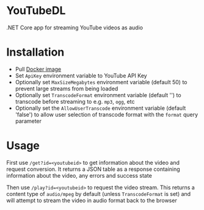 # YouTubeDL
.NET Core app for streaming YouTube videos as audio

# Installation
- Pull [Docker image](https://github.com/MattJeanes/YouTubeDL/packages/328682?version=latest)
- Set `ApiKey` environment variable to YouTube API Key
- Optionally set `MaxSizeMegabytes` environment variable (default 50) to prevent large streams from being loaded
- Optionally set `TranscodeFormat` environment variable (default '') to transcode before streaming to e.g. `mp3`, `ogg`, etc
- Optionally set the `AllowUserTranscode` environment variable (default 'false') to allow user selection of transcode format with the `format` query parameter

# Usage
First use `/get?id=<youtubeid>` to get information about the video and request conversion. It returns a JSON table as a response containing information about the video, any errors and success state

Then use `/play?id=<youtubeid>` to request the video stream. This returns a content type of `audio/mpeg` by default (unless `TranscodeFormat` is set) and will attempt to stream the video in audio format back to the browser
